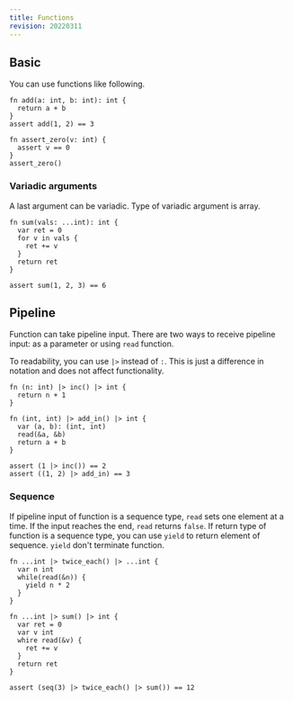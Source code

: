 ```yaml
---
title: Functions
revision: 20220311
---
```


## Basic

You can use functions like following.

```
fn add(a: int, b: int): int {
  return a + b
}
assert add(1, 2) == 3

fn assert_zero(v: int) {
  assert v == 0
}
assert_zero()
```

### Variadic arguments

A last argument can be variadic. Type of variadic argument is array.

```
fn sum(vals: ...int): int {
  var ret = 0
  for v in vals {
    ret += v
  }
  return ret
}

assert sum(1, 2, 3) == 6
```

## Pipeline

Function can take pipeline input. There are two ways to receive pipeline input: as a parameter or using `read` function.

To readability, you can use `|>` instead of `:`. This is just a difference in notation and does not affect functionality.

```
fn (n: int) |> inc() |> int {
  return n + 1
}

fn (int, int) |> add_in() |> int {
  var (a, b): (int, int)
  read(&a, &b)
  return a + b
}

assert (1 |> inc()) == 2
assert ((1, 2) |> add_in) == 3
```

### Sequence

If pipeline input of function is a sequence type, `read` sets one element at a time. If the input reaches the end, `read` returns `false`.
If return type of function is a sequence type, you can use `yield` to return element of sequence. `yield` don't terminate function.

```
fn ...int |> twice_each() |> ...int {
  var n int
  while(read(&n)) {
    yield n * 2
  }
}

fn ...int |> sum() |> int {
  var ret = 0
  var v int
  whire read(&v) {
    ret += v
  }
  return ret
}

assert (seq(3) |> twice_each() |> sum()) == 12
```
